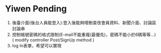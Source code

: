 # Yiwen Pending

1. 後臺介面(後台人員能登入):登入後能夠增刪查改會員資料、新聞介面、討論區討論串
2. 控制帳號密碼的格式限制(E-mail不能重複(最優先)，密碼不能小於6碼等等...)
    ( modify controller Post/SignUp method )
3. log In表單，希望可以實現
